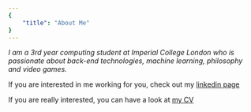```yaml
---
{
    "title": "About Me"
}
---
```


*I am a 3rd year computing student at Imperial College London who is passionate about back-end technologies, machine learning, philosophy and video games.*

If you are interested in me working for you, check out my [linkedin page](https://uk.linkedin.com/in/samcoope)

If you are really interested, you can have a look at [my CV](/resource/CV.pdf)
